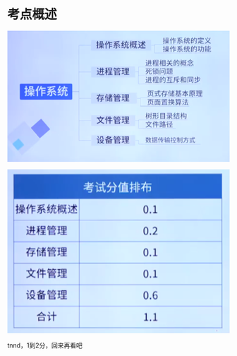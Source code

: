 # 考点概述

![image-20220505174018169](Untitled.assets/image-20220505174018169.png)

![image-20220505174051700](Untitled.assets/image-20220505174051700.png)

tnnd，1到2分，回来再看吧